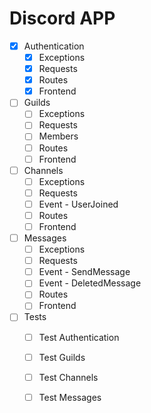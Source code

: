 # Discord APP

- [x] Authentication
    - [x] Exceptions
    - [x] Requests
    - [x] Routes
    - [x] Frontend

- [ ] Guilds
    - [ ] Exceptions
    - [ ] Requests
    - [ ] Members
    - [ ] Routes
    - [ ] Frontend

- [ ] Channels
    - [ ] Exceptions
    - [ ] Requests
    - [ ] Event - UserJoined
    - [ ] Routes
    - [ ] Frontend

- [ ] Messages
    - [ ] Exceptions
    - [ ] Requests
    - [ ] Event - SendMessage
    - [ ] Event - DeletedMessage
    - [ ] Routes
    - [ ] Frontend

- [ ] Tests
    - [ ] Test Authentication
    - [ ] Test Guilds
    - [ ] Test Channels
    - [ ] Test Messages


